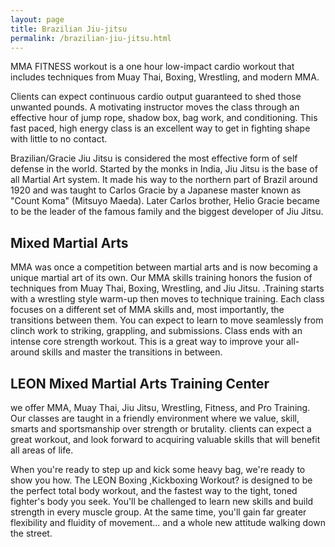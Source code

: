 ```yaml
---
layout: page
title: Brazilian Jiu-jitsu
permalink: /brazilian-jiu-jitsu.html
---
```


MMA FITNESS workout is a one hour low-impact cardio workout that includes techniques from Muay Thai, Boxing, Wrestling, and modern MMA.

Clients can expect continuous cardio output guaranteed to shed those unwanted pounds. A motivating instructor moves the class through an effective hour of jump rope, shadow box, bag work, and conditioning. This fast paced, high energy class is an excellent way to get in fighting shape with little to no contact.

Brazilian/Gracie Jiu Jitsu is considered the most effective form of self defense in the world. Started by the monks in India, Jiu Jitsu is the base of all Martial Art system. It made his way to the northern part of Brazil around 1920 and was taught to Carlos Gracie by a Japanese master known as "Count Koma" (Mitsuyo Maeda). Later Carlos brother, Helio Gracie became to be the leader of the famous family and the biggest developer of Jiu Jitsu.

## Mixed Martial Arts

MMA was once a competition between martial arts and is now becoming a unique martial art of its own. Our MMA skills training honors the fusion of techniques from Muay Thai, Boxing, Wrestling, and Jiu Jitsu. .Training starts with a wrestling style warm-up then moves to technique training. Each class focuses on a different set of MMA skills and, most importantly, the transitions between them. You can expect to learn to move seamlessly from clinch work to striking, grappling, and submissions. Class ends with an intense core strength workout. This is a great way to improve your all-around skills and master the transitions in between.

## LEON Mixed Martial Arts Training Center

we offer MMA, Muay Thai, Jiu Jitsu, Wrestling, Fitness, and Pro Training. Our classes are taught in a friendly environment where we value, skill, smarts and sportsmanship over strength or brutality. clients can expect a great workout, and look forward to acquiring valuable skills that will benefit all areas of life.

When you're ready to step up and kick some heavy bag, we're ready to show you how. The LEON Boxing ,Kickboxing Workout? is designed to be the perfect total body workout, and the fastest way to the tight, toned fighter's body you seek. You'll be challenged to learn new skills and build strength in every muscle group. At the same time, you'll gain far greater flexibility and fluidity of movement... and a whole new attitude walking down the street.
